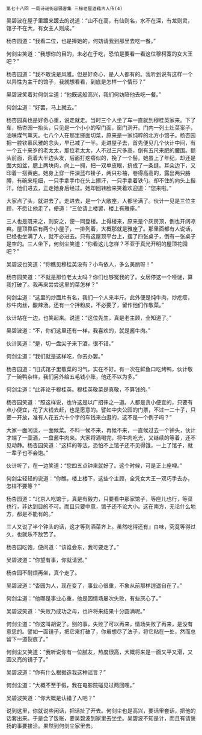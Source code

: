     第七十八回 一局诗谜衙容骚客集 三椽老屋酒藉古人传(4) 

   吴碧波在屋子里踱来踱去的说道：“山不在高，有仙则名，水不在深，有龙则灵，馆子不在大，有女主人则成。”

   杨杏园道：“我看二位，也是捧她的，何妨请我到那里去吃一餐。”

   何剑尘笑道：“我想你的目的，未必在于吃，恐怕是要看一看这位穆柯寨的女大王吧？”

   杨杏园道：“我不敢说是风雅。但是好奇心，是人人都有的。我听到说有这样一个以异性为主干的馆子，我就想看看，到底是怎样一个情形？”

   吴碧波笑着对何剑尘道：“他既这般高兴，我们何妨陪他去吃一餐。”

   何剑尘道：“好罢，马上就去。”

   杨杏园真也是好奇心重，说走就走。当时三个人坐了车一直就到穆桂英家来。下了车，杨杏园一抬头，只见是一个小小的窄门面，窗门洞开。门内一列土灶菜案子，油味煤气熏天。七八个人在那里搓面切菜，原来是一家纯粹的北方小馆子。杨杏园把一腔钦慕风雅的念头，早已减了一半。走进屋子去，首先便见几个伙计中间，有一个五十来岁的老太太，那位老太太，人不过三尺多高，倒有五尺来肥的腰围。额头前面，荒着大半边头发，后面打疙瘩似的，挽了一个髻。她虽上了年纪，却还是面大如盆，腮上两块肉，向上一拥，把一双单皮眼，挤成了一条缝。耳朵边下，又印着一搭黄疤。她身上穿一件深蓝布褂子，两只衫袖，卷得高高的，露出两只胳膊，有碗来粗细，一只手拿手巾在头上擦汗，一只手拿着铁勺。却不住的向头上揩汗。他们进去，正走她身后经过。她却回转脸来笑着欢迎道：“您来啦。”

   大家点了头，就进去了。走进去，是一个大敞座，人都坐满了。伙计一见是三位主顾，不愿让他走了，便道：“三位请上楼罢，楼上有雅座。”

   三人也是既来之，则安之，便一同登楼。上得楼来，原来是个灰房顶，倒也开阔凉爽。屋顶靠后有两个小屋子，一排列着，大概那就是雅座了。那里面都有人说话，已经也坐满了人，就不必进去。只有这屋顶平台上，摆了四张桌子，倒有一张桌子是空的。三人坐下，何剑尘笑道：“你看这儿怎样？不亚于真光开明的屋顶花园吧？”

   吴碧波也笑道：“你瞧见穆桂英没有？小鸟依人，多么美丽呀！”

   杨杏园笑道：“不就是那位老太太吗？你们也够冤我的了。女居停这一个哑谜，算我打破了。我再来尝尝这里的菜怎样？”

   何剑尘道：“这里的炒面片有名，我们一个人来半斤。此外便是炖牛肉，炒疙瘩，炒牛肉丝，酸辣汤。还有一个拌粉皮，不必要了，留作他们作敬菜。”

   伙计站在一边，也笑起来。说道：“这位先生，真是老主顾，全知道了。”

   吴碧波道：“不，你们这里还有一样，我喜欢的，就是酱牛肉。”

   伙计笑道：“是，切一盘尖子来下酒，很不错。”

   何剑尘道：“我们就是这样吃，你去办罢。”

   杨杏园道：“旧式馆子里敬菜的习气，实在不好。有一次在鲜鱼口吃烤鸭，伙计敬了一碗鸭杂样，我们另外给五毛钱小账，他还不以为多。”

   何剑尘道：“此非论于穆桂英。穆桂英敬菜是真敬，不算钱的。”

   杨杏园笑道：“照这样说，也许这是以广招徕之一道。人都是贪小便宜的，只要有点小便宜，花了大钱去赶，也是愿意的。譬如中央公园的门票，不过一二十子，只要一开放，准有人花五六十个字的车钱来白逛的，这不是一个例子吗？”

   大家一面闲谈，一面候菜。不料一候不来，再候不来，一直候过去一个钟头，伙计才端了一壶酒，一盘酱牛肉来。大家将酒喝完，将牛肉吃光，又继续的等着，还不见动静。杨杏园笑道：“这样的等法，恐怕不上馆子还不见得饿，一上了馆子，就一辈子也不会饱。”

   伙计听了，在一边笑道：“您四五点钟来就好了。这个时候，可是正上座哩。”

   何剑尘轻轻的说道：“你瞧，楼上楼下，这些个主顾，全凭女大王一双巧手去办，怎样不要等？”

   杨杏园道：“北京人吃馆于，真是有毅力，只要看中那家馆子，等座儿也行，等菜也行，非达到目的不可。而且只要中意，馆子还不论大小。这在南方，无论什么地方，都是不能有的。”

   三人又说了半个钟头的话，这才等到酒菜齐上。虽然吃得还有』白味，究竟等得过久，也就乐不敌苦了。

   杨杏园吃饱，便问道：“该谁会东，我可要走了。”

   吴碧波道：“你望有事，你就请罢。”

   杨杏园不耐烦再坐，真个走了。

   吴碧波道：“杏园为人，现在变了，事业心很重，不象从前那样逍遥自在了。”

   何剑尘道：“他哪是事业心重，他是因情场屡次失败，有些灰心了。”

   吴碧波笑道：“失败乃成功之母，也许将来结果十分圆满呢。”

   何剑尘道：“你这叫胡说了。别的事，失败了可以再来，情场失败了再来，是没有意思的。譬如一面镜子，把它来打破了，你虽想尽了法子，将它粘在一处，然而总留下一道裂痕了。”

   何剑尘又笑道：“我听说你有一位腻友，热度很高，大概将来是一面又平又滑，又圆又亮的镜子了。”

   吴碧波道：“你有什么根据造我这种谣言？”

   何剑尘道：“大概不至于假，我在电影院碰见过两回哩。”

   吴碧波笑道：“你大概是认错了人吧？”

   说到这里，你就说些闲话，把话扯了开去。何剑尘也是高兴，要话里套话，把他的话套出来。于是会了饭账，要吴碧波到家里去坐坐。吴碧波不知是计，而且有请褒扬的事要接洽。果然到何剑尘家里去。

